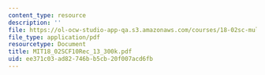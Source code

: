 ```yaml
---
content_type: resource
description: ''
file: https://ol-ocw-studio-app-qa.s3.amazonaws.com/courses/18-02sc-multivariable-calculus-fall-2010/ee371c03ad82746bb5cb20f007acd6fb_MIT18_02SCF10Rec_13_300k.pdf
file_type: application/pdf
resourcetype: Document
title: MIT18_02SCF10Rec_13_300k.pdf
uid: ee371c03-ad82-746b-b5cb-20f007acd6fb
---
```

